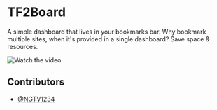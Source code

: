 # TF2Board

A simple dashboard that lives in your bookmarks bar. Why bookmark multiple sites, when it's provided in a single dashboard? Save space & resources.

![Watch the video](https://youtu.be/SNVq1MALzss?si=fpWEqirqw43tvNuL)

## Contributors

- [@NGTV1234](https://www.github.com/NGTV1234)
